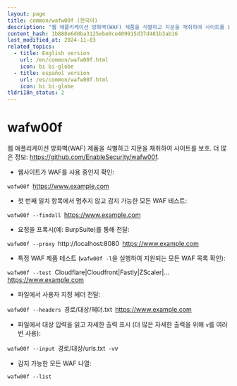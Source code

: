 ```yaml
---
layout: page
title: common/wafw00f (한국어)
description: "웹 애플리케이션 방화벽(WAF) 제품을 식별하고 지문을 채취하여 사이트를 보호."
content_hash: 1b888e6d0ba3125ebe0ce409915d37d481b3ab16
last_modified_at: 2024-11-03
related_topics:
  - title: English version
    url: /en/common/wafw00f.html
    icon: bi bi-globe
  - title: español version
    url: /es/common/wafw00f.html
    icon: bi bi-globe
tldri18n_status: 2
---
```

# wafw00f

웹 애플리케이션 방화벽(WAF) 제품을 식별하고 지문을 채취하여 사이트를 보호.
더 많은 정보: <https://github.com/EnableSecurity/wafw00f>.

- 웹사이트가 WAF를 사용 중인지 확인:

`wafw00f `<span class="tldr-var badge badge-pill bg-dark-lm bg-white-dm text-white-lm text-dark-dm font-weight-bold">https://www.example.com</span>

- 첫 번째 일치 항목에서 멈추지 않고 감지 가능한 모든 WAF 테스트:

`wafw00f --findall `<span class="tldr-var badge badge-pill bg-dark-lm bg-white-dm text-white-lm text-dark-dm font-weight-bold">https://www.example.com</span>

- 요청을 프록시(예: BurpSuite)를 통해 전달:

`wafw00f --proxy `<span class="tldr-var badge badge-pill bg-dark-lm bg-white-dm text-white-lm text-dark-dm font-weight-bold">http://localhost:8080</span>` `<span class="tldr-var badge badge-pill bg-dark-lm bg-white-dm text-white-lm text-dark-dm font-weight-bold">https://www.example.com</span>

- 특정 WAF 제품 테스트 (`wafw00f -l`을 실행하여 지원되는 모든 WAF 목록 확인):

`wafw00f --test `<span class="tldr-var badge badge-pill bg-dark-lm bg-white-dm text-white-lm text-dark-dm font-weight-bold">Cloudflare|Cloudfront|Fastly|ZScaler|...</span>` `<span class="tldr-var badge badge-pill bg-dark-lm bg-white-dm text-white-lm text-dark-dm font-weight-bold">https://www.example.com</span>

- 파일에서 사용자 지정 헤더 전달:

`wafw00f --headers `<span class="tldr-var badge badge-pill bg-dark-lm bg-white-dm text-white-lm text-dark-dm font-weight-bold">경로/대상/헤더.txt</span>` `<span class="tldr-var badge badge-pill bg-dark-lm bg-white-dm text-white-lm text-dark-dm font-weight-bold">https://www.example.com</span>

- 파일에서 대상 입력을 읽고 자세한 출력 표시 (더 많은 자세한 출력을 위해 `v`를 여러 번 사용):

`wafw00f --input `<span class="tldr-var badge badge-pill bg-dark-lm bg-white-dm text-white-lm text-dark-dm font-weight-bold">경로/대상/urls.txt</span>` -v`<span class="tldr-var badge badge-pill bg-dark-lm bg-white-dm text-white-lm text-dark-dm font-weight-bold">v</span>

- 감지 가능한 모든 WAF 나열:

`wafw00f --list`
